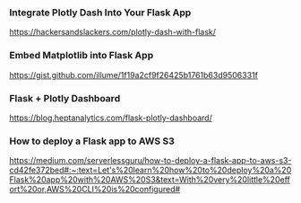 ### Integrate Plotly Dash Into Your Flask App
https://hackersandslackers.com/plotly-dash-with-flask/


### Embed Matplotlib into Flask App
https://gist.github.com/illume/1f19a2cf9f26425b1761b63d9506331f


### Flask + Plotly Dashboard
https://blog.heptanalytics.com/flask-plotly-dashboard/


### How to deploy a Flask app to AWS S3
https://medium.com/serverlessguru/how-to-deploy-a-flask-app-to-aws-s3-cd42fe372bed#:~:text=Let's%20learn%20how%20to%20deploy%20a%20Flask%20app%20with%20AWS%20S3&text=With%20very%20little%20effort%20or,AWS%20CLI%20is%20configured#
